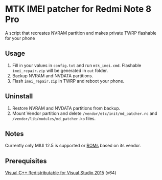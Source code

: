 # MTK IMEI patcher for Redmi Note 8 Pro
A script that recreates NVRAM partition and makes private TWRP flashable for your phone

## Usage
1. Fill in your values in `config.txt` and run `mtk_imei.cmd`. Flashable `imei_repair.zip` will be generated in `out` folder.
2. Backup NVRAM and NVDATA partitions.
3. Flash `imei_repair.zip` in TWRP and reboot your phone.

## Uninstall
1. Restore NVRAM and NVDATA partitions from backup.
2. Mount Vendor partition and delete `/vendor/etc/init/md_patcher.rc` and `/vendor/lib/modules/md_patcher.ko` files.

## Notes
Currently only MIUI 12.5 is supported or [ROMs](https://t.me/crDroidOSb) based on its vendor.

## Prerequisites
[Visual C++ Redistributable for Visual Studio 2015](https://www.microsoft.com/en-us/download/details.aspx?id=48145) (x64)
